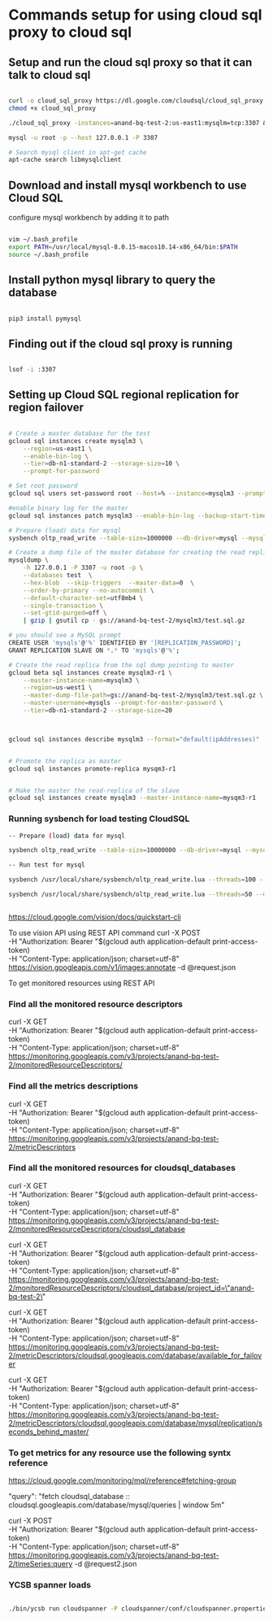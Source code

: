 # Commands setup for using cloud sql proxy to cloud sql

## Setup and run the cloud sql proxy so that it can talk to cloud sql

```sh

curl -o cloud_sql_proxy https://dl.google.com/cloudsql/cloud_sql_proxy.darwin.amd64
chmod +x cloud_sql_proxy

./cloud_sql_proxy -instances=anand-bq-test-2:us-east1:mysqlm=tcp:3307 &

mysql -u root -p --host 127.0.0.1 -P 3307

# Search mysql client in apt-get cache
apt-cache search libmysqlclient


```
## Download and install mysql workbench to use Cloud SQL

configure mysql workbench by adding it to path

```sh

vim ~/.bash_profile
export PATH=/usr/local/mysql-8.0.15-macos10.14-x86_64/bin:$PATH
source ~/.bash_profile

```
## Install python mysql library to query the database

```sh

pip3 install pymysql

```
## Finding out if the cloud sql proxy is running

```sh

lsof -i :3307

```
## Setting up Cloud SQL regional replication for region failover

``` sh

# Create a master database for the test
gcloud sql instances create mysqlm3 \
    --region=us-east1 \
    --enable-bin-log \
    --tier=db-n1-standard-2 --storage-size=10 \
    --prompt-for-password

# Set root password
gcloud sql users set-password root --host=% --instance=mysqlm3 --prompt-for-password

#enable binary log for the master
gcloud sql instances patch mysqlm3 --enable-bin-log --backup-start-time 12:00

# Prepare (load) data for mysql
sysbench oltp_read_write --table-size=1000000 --db-driver=mysql --mysql-db=test --mysql-user=root --mysql-password=root --mysql-host=127.0.0.1 --mysql-port=3307 prepare

# Create a dump file of the master database for creating the read replica
mysqldump \
    -h 127.0.0.1 -P 3307 -u root -p \
    --databases test  \
    --hex-blob  --skip-triggers  --master-data=0  \
    --order-by-primary --no-autocommit \
    --default-character-set=utf8mb4 \
    --single-transaction \
    --set-gtid-purged=off \
    | gzip | gsutil cp - gs://anand-bq-test-2/mysqlm3/test.sql.gz

# you should see a MySQL prompt 
CREATE USER 'mysqls'@'%' IDENTIFIED BY '[REPLICATION_PASSWORD]';
GRANT REPLICATION SLAVE ON *.* TO 'mysqls'@'%';

# Create the read replica from the sql dump pointing to master
gcloud beta sql instances create mysqlm3-r1 \
    --master-instance-name=mysqlm3 \
    --region=us-west1 \
    --master-dump-file-path=gs://anand-bq-test-2/mysqlm3/test.sql.gz \
    --master-username=mysqls --prompt-for-master-password \
    --tier=db-n1-standard-2 --storage-size=20



gcloud sql instances describe mysqlm3 --format="default(ipAddresses)"


# Promote the replica as master
gcloud sql instances promote-replica mysqm3-r1


# Make the master the read-replica of the slave
gcloud sql instances create mysqlm3 --master-instance-name=mysqm3-r1

```
### Running sysbench for load testing CloudSQL

``` sh
-- Prepare (load) data for mysql

sysbench oltp_read_write --table-size=10000000 --db-driver=mysql --mysql-db=test --mysql-user=root --mysql-password=root --mysql-host=127.0.0.1 --mysql-port=3307 prepare

-- Run test for mysql

sysbench /usr/local/share/sysbench/oltp_read_write.lua --threads=100 --mysql-host=127.0.0.1 --mysql-port=3307 --mysql-user=root --mysql-password='root' --mysql-db=test --db-driver=mysql --table-size=10000000 --delete_inserts=100 --index_updates=100 --non_index_updates=100 --report-interval=10 --time=1000 run

sysbench /usr/local/share/sysbench/oltp_read_write.lua --threads=50 --mysql-host=35.227.123.213 --mysql-port=3306 --mysql-user=root --mysql-password='root' --mysql-db=test --db-driver=mysql --table-size=10000000 --delete_inserts=100 --index_updates=100 --non_index_updates=100 --report-interval=10 --time=1000 run



```

https://cloud.google.com/vision/docs/quickstart-cli

To use vision API using REST API command
curl -X POST \
-H "Authorization: Bearer "$(gcloud auth application-default print-access-token) \
-H "Content-Type: application/json; charset=utf-8" \
https://vision.googleapis.com/v1/images:annotate -d @request.json


To get monitored resources using REST API
### Find all the monitored resource descriptors
curl -X GET \
-H "Authorization: Bearer "$(gcloud auth application-default print-access-token) \
-H "Content-Type: application/json; charset=utf-8" \
https://monitoring.googleapis.com/v3/projects/anand-bq-test-2/monitoredResourceDescriptors/

### Find all the metrics descriptions
curl -X GET \
-H "Authorization: Bearer "$(gcloud auth application-default print-access-token) \
-H "Content-Type: application/json; charset=utf-8" \
https://monitoring.googleapis.com/v3/projects/anand-bq-test-2/metricDescriptors

### Find all the monitored resources for cloudsql_databases
curl -X GET \
-H "Authorization: Bearer "$(gcloud auth application-default print-access-token) \
-H "Content-Type: application/json; charset=utf-8" \
https://monitoring.googleapis.com/v3/projects/anand-bq-test-2/monitoredResourceDescriptors/cloudsql_database

curl -X GET \
-H "Authorization: Bearer "$(gcloud auth application-default print-access-token) \
-H "Content-Type: application/json; charset=utf-8" \
https://monitoring.googleapis.com/v3/projects/anand-bq-test-2/monitoredResourceDescriptors/cloudsql_database/project_id=\"anand-bq-test-2\"


curl -X GET \
-H "Authorization: Bearer "$(gcloud auth application-default print-access-token) \
-H "Content-Type: application/json; charset=utf-8" \
https://monitoring.googleapis.com/v3/projects/anand-bq-test-2/metricDescriptors/cloudsql.googleapis.com/database/available_for_failover

curl -X GET \
-H "Authorization: Bearer "$(gcloud auth application-default print-access-token) \
-H "Content-Type: application/json; charset=utf-8" \
https://monitoring.googleapis.com/v3/projects/anand-bq-test-2/metricDescriptors/cloudsql.googleapis.com/database/mysql/replication/seconds_behind_master/


### To get metrics for any resource use the following syntx reference

https://cloud.google.com/monitoring/mql/reference#fetching-group

"query": "fetch cloudsql_database :: cloudsql.googleapis.com/database/mysql/queries | window 5m"

curl -X POST \
-H "Authorization: Bearer "$(gcloud auth application-default print-access-token) \
-H "Content-Type: application/json; charset=utf-8" \
https://monitoring.googleapis.com/v3/projects/anand-bq-test-2/timeSeries:query -d @request2.json

### YCSB spanner loads

```sh

./bin/ycsb run cloudspanner -P cloudspanner/conf/cloudspanner.properties -P workloads/workloadb -p recordcount=100 -p operationcount=10 -threads 1 -s

```